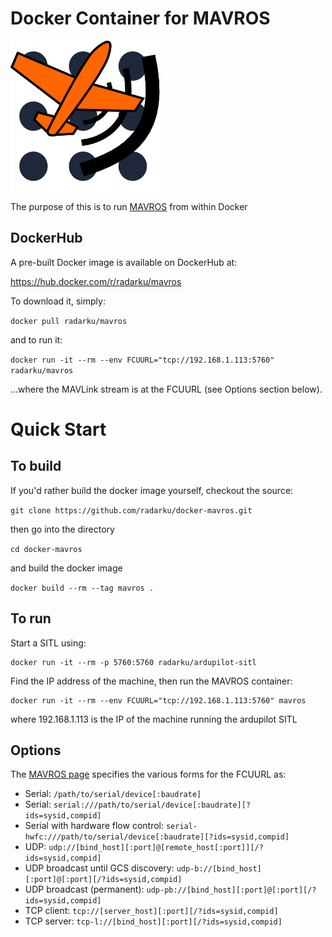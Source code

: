 Docker Container for MAVROS
===========================

![MAVROS Logo](mavros-logo.png)

The purpose of this is to run [MAVROS](http://wiki.ros.org/mavros) from within Docker

DockerHub
---------

A pre-built Docker image is available on DockerHub at:

https://hub.docker.com/r/radarku/mavros

To download it, simply:

`docker pull radarku/mavros`
 
and to run it:

`docker run -it --rm --env FCUURL="tcp://192.168.1.113:5760" radarku/mavros`

...where the MAVLink stream is at the FCUURL (see Options section below).


Quick Start
===========

To build
--------

If you'd rather build the docker image yourself, checkout the source:

`git clone https://github.com/radarku/docker-mavros.git`

then go into the directory

`cd docker-mavros`

and build the docker image

`docker build --rm --tag mavros .`

To run
------

Start a SITL using:

```
docker run -it --rm -p 5760:5760 radarku/ardupilot-sitl
```

Find the IP address of the machine, then run the MAVROS container:

```
docker run -it --rm --env FCUURL="tcp://192.168.1.113:5760" mavros
```

where 192.168.1.113 is the IP of the machine running the ardupilot SITL


Options
-------

The [MAVROS page](https://github.com/mavlink/mavros/blob/master/mavros/README.md) specifies the various forms for the FCUURL as:

 *  Serial: `/path/to/serial/device[:baudrate]`
 *  Serial: `serial:///path/to/serial/device[:baudrate][?ids=sysid,compid]`
 *  Serial with hardware flow control: `serial-hwfc:///path/to/serial/device[:baudrate][?ids=sysid,compid]`
 *  UDP: `udp://[bind_host][:port]@[remote_host[:port]][/?ids=sysid,compid]`
 *  UDP broadcast until GCS discovery: `udp-b://[bind_host][:port]@[:port][/?ids=sysid,compid]`
 *  UDP broadcast (permanent): `udp-pb://[bind_host][:port]@[:port][/?ids=sysid,compid]`
 *  TCP client: `tcp://[server_host][:port][/?ids=sysid,compid]`
 *  TCP server: `tcp-l://[bind_host][:port][/?ids=sysid,compid]`

